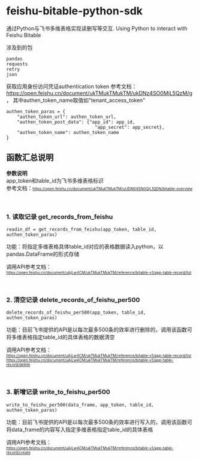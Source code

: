 # feishu-bitable-python-sdk
通过Python与飞书多维表格实现读删写等交互. Using Python to interact with Feishu Bitable

涉及到的包  
```
pandas
requests  
retry  
json
```

获取应用身份访问凭证authentication token
参考文档：https://open.feishu.cn/document/ukTMukTMukTM/ukDNz4SO0MjL5QzM/g ， 
其中authen_token_name取值如"tenant_access_token"
```
authen_token_paras = {
    "authen_token_url": authen_token_url,
    "authen_token_post_data": {"app_id": app_id,
                                 "app_secret": app_secret},
    "authen_token_name": authen_token_name
}
```

## 函数汇总说明
**参数说明**  
app_token和table_id为飞书多维表格标识  
参考文档：<font size="0.5">https://open.feishu.cn/document/ukTMukTMukTM/uUDN04SN0QjL1QDN/bitable-overview</font>  
  
&nbsp;

### 1. 读取记录 get_records_from_feishu
```
readin_df = get_records_from_feishu(app_token, table_id, authen_token_paras)
```
功能：将指定多维表格具体table_id对应的表格数据读入python，以pandas.DataFrame的形式存储  

  
调用API参考文档：  
<font size="0.5">https://open.feishu.cn/document/uAjLw4CM/ukTMukTMukTM/reference/bitable-v1/app-table-record/list</font>  
  
&nbsp;

### 2. 清空记录 delete_records_of_feishu_per500
```
delete_records_of_feishu_per500(app_token, table_id, authen_token_paras)
```
功能：目前飞书提供的API是以每次最多500条的效率进行删除的，调用该函数可将多维表格指定table_id的具体表格的数据清空  


调用API参考文档：  
<font size="0.5">https://open.feishu.cn/document/uAjLw4CM/ukTMukTMukTM/reference/bitable-v1/app-table-record/list</font>  
<font size="0.5">https://open.feishu.cn/document/uAjLw4CM/ukTMukTMukTM/reference/bitable-v1/app-table-record/delete</font>
  
&nbsp;

### 3. 新增记录 write_to_feishu_per500
```
write_to_feishu_per500(data_frame, app_token, table_id, authen_token_paras)
```
功能：目前飞书提供的API是以每次最多500条的效率进行写入的，调用该函数可将data_frame的内容写入指定多维表格指定table_id的具体表格  


调用API参考文档：  
<font size="0.5">https://open.feishu.cn/document/uAjLw4CM/ukTMukTMukTM/reference/bitable-v1/app-table-record/create</font>
